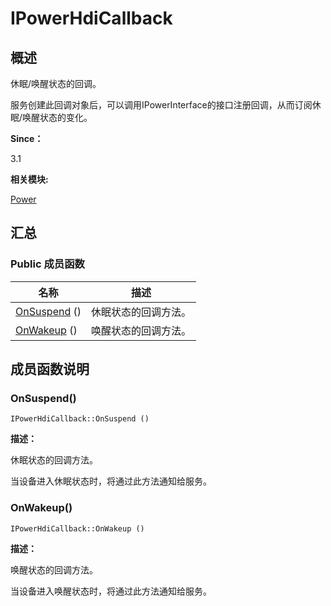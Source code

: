 # IPowerHdiCallback


## **概述**

休眠/唤醒状态的回调。

服务创建此回调对象后，可以调用IPowerInterface的接口注册回调，从而订阅休眠/唤醒状态的变化。

**Since：**

3.1

**相关模块:**

[Power](power.md)


## **汇总**


### Public 成员函数

  | 名称 | 描述 | 
| -------- | -------- |
| [OnSuspend](#onsuspend)&nbsp;() | 休眠状态的回调方法。 | 
| [OnWakeup](#onwakeup)&nbsp;() | 唤醒状态的回调方法。 | 


## **成员函数说明**


### OnSuspend()

  
```
IPowerHdiCallback::OnSuspend ()
```

**描述：**

休眠状态的回调方法。

当设备进入休眠状态时，将通过此方法通知给服务。


### OnWakeup()

  
```
IPowerHdiCallback::OnWakeup ()
```

**描述：**

唤醒状态的回调方法。

当设备进入唤醒状态时，将通过此方法通知给服务。
